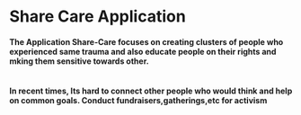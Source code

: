 # Share Care Application
#### The Application Share-Care focuses on creating clusters of people who experienced same trauma and also educate people on their rights and mking them sensitive towards other.<br><br>

#### In recent times, Its hard to connect other people who would think and help on common goals. Conduct fundraisers,gatherings,etc  for activism